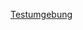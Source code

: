 

[Testumgebung](https://play.wa-test.rc3.cccv.de/_/global/raw.githubusercontent.com/RincewindWizzard/rc3-world-flauschiversum/main/thronsaal/thronsaal.json)
